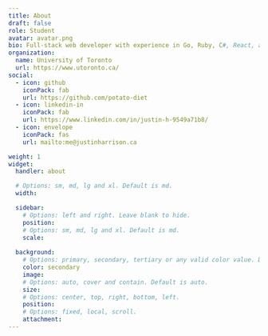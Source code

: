 ```yaml
---
title: About
draft: false
role: Student
avatar: avatar.png
bio: Full-stack web developer with experience in Go, Ruby, C#, React, and Angular. More of a generalist than a specialist.
organization:
  name: University of Toronto
  url: https://www.utoronto.ca/
social:
  - icon: github
    iconPack: fab
    url: https://github.com/potato-diet
  - icon: linkedin-in
    iconPack: fab
    url: https://www.linkedin.com/in/justin-h-9549a71b8/
  - icon: envelope
    iconPack: fas
    url: mailto:me@justinharrison.ca

weight: 1
widget:
  handler: about

  # Options: sm, md, lg and xl. Default is md.
  width:

  sidebar:
    # Options: left and right. Leave blank to hide.
    position:
    # Options: sm, md, lg and xl. Default is md.
    scale:
  
  background:
    # Options: primary, secondary, tertiary or any valid color value. Default is primary.
    color: secondary
    image:
    # Options: auto, cover and contain. Default is auto.
    size:
    # Options: center, top, right, bottom, left.
    position:
    # Options: fixed, local, scroll.
    attachment: 
---
```

